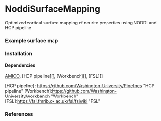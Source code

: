 # NoddiSurfaceMapping
Optimized cortical surface mapping of neurite properties using NODDI and HCP pipeline

### Example surface map

### Installation
#### Dependencies
[AMICO][], [HCP pipeline][], [Workbench][], [FSL][]

[AMICO]: https://github.com/daducci/AMICO "AMICO"
[HCP pipeline}: https://github.com/Washington-University/Pipelines "HCP pipeline"
[Workbench]:https://github.com/Washington-University/workbench "Workbench"
[FSL]:https://fsl.fmrib.ox.ac.uk/fsl/fslwiki "FSL"

### References
